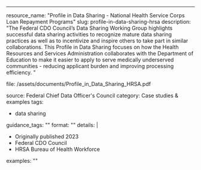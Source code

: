 ---
resource_name: "Profile in Data Sharing -  National Health Service Corps Loan Repayment Programs"
slug: profile-in-data-sharing-hrsa
description: "The Federal CDO Council’s Data Sharing Working Group highlights successful data sharing activities to recognize mature data sharing practices as well as to incentivize and inspire others to take part in similar collaborations. This Profile in Data Sharing focuses on how the Health Resources and Services Administration collaborates with the Department of Education to make it easier to apply to serve medically underserved communities - reducing applicant burden and improving processing efficiency. "

file: /assets/documents/Profile_in_Data_Sharing_HRSA.pdf


source: Federal Chief Data Officer's Council
category: Case studies & examples
tags:
  - data sharing
    
 
guidance_tags: ""
format: ""
details: |
  - Originally published 2023
  - Federal CDO Council
  - HRSA Bureau of Health Workforce

examples: ""
